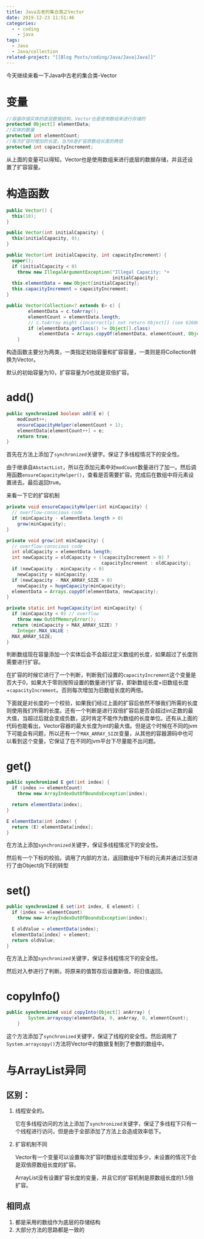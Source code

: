 ```yaml
---
title: Java古老的集合类之Vector
date: 2019-12-23 11:51:46
categories:
  - - coding
    - java
tags:
  - Java
  - Java/collection
related-project: "[[Blog Posts/coding/Java/Java|Java]]"
---
```


今天继续来看一下Java中古老的集合类-Vector

# 变量

```java
//容器存储实体的底层数据结构，Vector也是使用数组来进行存储的
protected Object[] elementData;
//实体的数量
protected int elementCount;
//每次扩容时增加的长度，当为0是扩容原数组长度的两倍
protected int capacityIncrement;
```

从上面的变量可以得知，Vector也是使用数组来进行底层的数据存储，并且还设置了扩容容量。

<!--more-->

# 构造函数

```java
public Vector() {
  this(10);
}

public Vector(int initialCapacity) {
  this(initialCapacity, 0);
}

public Vector(int initialCapacity, int capacityIncrement) {
  super();
  if (initialCapacity < 0)
    throw new IllegalArgumentException("Illegal Capacity: "+
                                       initialCapacity);
  this.elementData = new Object[initialCapacity];
  this.capacityIncrement = capacityIncrement;
}

public Vector(Collection<? extends E> c) {
        elementData = c.toArray();
        elementCount = elementData.length;
        // c.toArray might (incorrectly) not return Object[] (see 6260652)
        if (elementData.getClass() != Object[].class)
            elementData = Arrays.copyOf(elementData, elementCount, Object[].class);
    }
```

构造函数主要分为两类，一类指定初始容量和扩容容量，一类则是将Collection转换为Vector。

默认的初始容量为10，扩容容量为0也就是双倍扩容。

# add()

```java
public synchronized boolean add(E e) {
    modCount++;
    ensureCapacityHelper(elementCount + 1);
    elementData[elementCount++] = e;
    return true;
}
```

首先在方法上添加了`synchronized`关键字。保证了多线程情况下的安全性。

由于继承自`AbstactList`，所以在添加元素中对`modCount`数量进行了加一。然后调用函数`ensureCapacityHelper()`，查看是否需要扩容。完成后在数组中将元素设置进去。最后返回true。 

来看一下它的扩容机制

```java
private void ensureCapacityHelper(int minCapacity) {
  // overflow-conscious code
  if (minCapacity - elementData.length > 0)
    grow(minCapacity);
}

private void grow(int minCapacity) {
  // overflow-conscious code
  int oldCapacity = elementData.length;
  int newCapacity = oldCapacity + ((capacityIncrement > 0) ?
                                   capacityIncrement : oldCapacity);
  if (newCapacity - minCapacity < 0)
    newCapacity = minCapacity;
  if (newCapacity - MAX_ARRAY_SIZE > 0)
    newCapacity = hugeCapacity(minCapacity);
  elementData = Arrays.copyOf(elementData, newCapacity);
}

private static int hugeCapacity(int minCapacity) {
  if (minCapacity < 0) // overflow
    throw new OutOfMemoryError();
  return (minCapacity > MAX_ARRAY_SIZE) ?
    Integer.MAX_VALUE :
  MAX_ARRAY_SIZE;
}
```

判断数组现在容量添加一个实体后会不会超过定义数组的长度，如果超过了长度则需要进行扩容。

在扩容的时候它进行了一个判断，判断我们设置的`capacityIncrement`这个变量是否大于0，如果大于零则按照设置的数量进行扩容，即新数组长度=旧数组长度+`capacityIncrement`。否则每次增加为旧数组长度的两倍。

下面就是对长度的一个校验，如果我们经过上面的扩容后依然不够我们所需的长度则使用我们所需的长度。还有一个判断是进行双倍扩容后是否会超过int正数的最大值，当超过后就会变成负数，这时肯定不能作为数组的长度单位。还有从上面的代码也能看出，Vector容器的最大长度为int的最大值。但是这个时候在不同的jvm下可能会有问题，所以还有一个`MAX_ARRAY_SIZE`变量，从其他的容器源码中也可以看到这个变量，它保证了在不同的jvm平台下尽量能不出问题。

# get()

```java
public synchronized E get(int index) {
  if (index >= elementCount)
    throw new ArrayIndexOutOfBoundsException(index);

  return elementData(index);
}

E elementData(int index) {
  return (E) elementData[index];
}
```

在方法上添加`synchronized`关键字，保证多线程情况下的安全性。

然后有一个下标的校验。调用了内部的方法，返回数组中下标的元素并通过泛型进行了由Object向下E的转型

# set()

```java
public synchronized E set(int index, E element) {
  if (index >= elementCount)
    throw new ArrayIndexOutOfBoundsException(index);

  E oldValue = elementData(index);
  elementData[index] = element;
  return oldValue;
}
```

在方法上添加`synchronized`关键字，保证多线程情况下的安全性。

然后对入参进行了判断。将原来的值暂存后设置新值，将旧值返回。

# copyInfo()

```java
public synchronized void copyInto(Object[] anArray) {
        System.arraycopy(elementData, 0, anArray, 0, elementCount);
    }
```

这个方法添加了`synchronized`关键字，保证了线程的安全性。然后调用了`System.arraycopy()`方法将Vector中的数据复制到了参数的数组中。

# 与ArrayList异同

## 区别：

1. 线程安全的。

   它在多线程访问的方法上添加了`synchronized`关键字，保证了多线程下只有一个线程进行访问，但是由于全部添加了方法上会造成效率低下。

2. 扩容机制不同

   Vector有一个变量可以设置每次扩容时数组长度增加多少，未设置的情况下会是双倍原数组长度的扩容。

   ArrayList没有设置扩容长度的变量，并且它的扩容机制是原数组长度的1.5倍扩容。

## 相同点

1. 都是采用的数组作为底层的存储结构
2. 大部分方法的思路都是一致的

